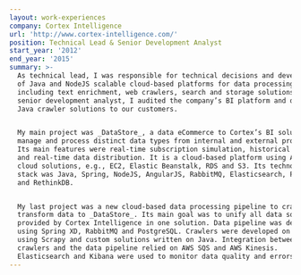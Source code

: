 ```yaml
---
layout: work-experiences
company: Cortex Intelligence
url: 'http://www.cortex-intelligence.com/'
position: Technical Lead & Senior Development Analyst
start_year: '2012'
end_year: '2015'
summary: >-
  As technical lead, I was responsible for technical decisions and development
  of Java and NodeJS scalable cloud-based platforms for data processing,
  including text enrichment, web crawlers, search and storage solutions. As
  senior development analyst, I audited the company’s BI platform and developed
  Java crawler solutions to our customers.


  My main project was _DataStore_, a data eCommerce to Cortex’s BI solution to
  manage and process distinct data types from internal and external providers.
  Its main features were real-time subscription simulation, historical purchase,
  and real-time data distribution. It is a cloud-based platform using Amazon
  cloud solutions, e.g., EC2, Elastic Beanstalk, RDS and S3. Its technology
  stack was Java, Spring, NodeJS, AngularJS, RabbitMQ, Elasticsearch, PostgreSQL
  and RethinkDB.


  My last project was a new cloud-based data processing pipeline to crawl and
  transform data to _DataStore_. Its main goal was to unify all data sources
  provided by Cortex Intelligence in one solution. Data pipeline was developed
  using Spring XD, RabbitMQ and PostgreSQL. Crawlers were developed on Python
  using Scrapy and custom solutions written on Java. Integration between
  crawlers and the data pipeline relied on AWS SQS and AWS Kinesis.
  Elasticsearch and Kibana were used to monitor data quality and errors.
---
```


